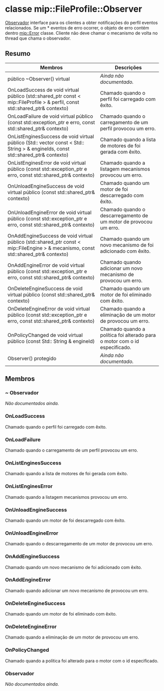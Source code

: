 # <a name="class-mipfileprofileobserver"></a>classe mip::FileProfile::Observer 
[Observador](class_mip_fileprofile_observer.md) interface para os clientes a obter notificações do perfil eventos relacionados.
Se um * eventos de erro ocorrer, o objeto de erro contém dentro [mip::Error](class_mip_error.md) classe. Cliente não deve chamar o mecanismo de volta no thread que chama o observador.
  
## <a name="summary"></a>Resumo
 Membros                        | Descrições                                
--------------------------------|---------------------------------------------
 público ~Observer() virtual  | _Ainda não documentado._
OnLoadSuccess de void virtual público (std::shared_ptr const < mip::FileProfile > & perfil, const std::shared_ptr<void>& contexto)  |  Chamado quando o perfil foi carregado com êxito.
OnLoadFailure de void virtual público (const std::exception_ptr e erro, const std::shared_ptr<void>& contexto)  |  Chamado quando o carregamento de um perfil provocou um erro.
OnListEnginesSuccess de void virtual público (Std:: vector const < Std:: String > & engineIds, const std::shared_ptr<void>& contexto)  |  Chamado quando a lista de motores de foi gerada com êxito.
OnListEnginesError de void virtual público (const std::exception_ptr e erro, const std::shared_ptr<void>& contexto)  |  Chamado quando a listagem mecanismos provocou um erro.
OnUnloadEngineSuccess de void virtual público (const std::shared_ptr<void>& contexto)  |  Chamado quando um motor de foi descarregado com êxito.
OnUnloadEngineError de void virtual público (const std::exception_ptr e erro, const std::shared_ptr<void>& contexto)  |  Chamado quando o descarregamento de um motor de provocou um erro.
OnAddEngineSuccess de void virtual público (std::shared_ptr const < mip::FileEngine > & mecanismo, const std::shared_ptr<void>& contexto)  |  Chamado quando um novo mecanismo de foi adicionado com êxito.
OnAddEngineError de void virtual público (const std::exception_ptr e erro, const std::shared_ptr<void>& contexto)  |  Chamado quando adicionar um novo mecanismo de provocou um erro.
OnDeleteEngineSuccess de void virtual público (const std::shared_ptr<void>& contexto)  |  Chamado quando um motor de foi eliminado com êxito.
OnDeleteEngineError de void virtual público (const std::exception_ptr e erro, const std::shared_ptr<void>& contexto)  |  Chamado quando a eliminação de um motor de provocou um erro.
 OnPolicyChanged de void virtual público (const Std:: String & engineId)  |  Chamado quando a política foi alterado para o motor com o id especificado.
 Observer() protegido  | _Ainda não documentado._
  
## <a name="members"></a>Membros
  
### <a name="observer"></a>~ Observador
_Não documentados ainda._

  
### <a name="onloadsuccess"></a>OnLoadSuccess
Chamado quando o perfil foi carregado com êxito.
  
### <a name="onloadfailure"></a>OnLoadFailure
Chamado quando o carregamento de um perfil provocou um erro.
  
### <a name="onlistenginessuccess"></a>OnListEnginesSuccess
Chamado quando a lista de motores de foi gerada com êxito.
  
### <a name="onlistengineserror"></a>OnListEnginesError
Chamado quando a listagem mecanismos provocou um erro.
  
### <a name="onunloadenginesuccess"></a>OnUnloadEngineSuccess
Chamado quando um motor de foi descarregado com êxito.
  
### <a name="onunloadengineerror"></a>OnUnloadEngineError
Chamado quando o descarregamento de um motor de provocou um erro.
  
### <a name="onaddenginesuccess"></a>OnAddEngineSuccess
Chamado quando um novo mecanismo de foi adicionado com êxito.
  
### <a name="onaddengineerror"></a>OnAddEngineError
Chamado quando adicionar um novo mecanismo de provocou um erro.
  
### <a name="ondeleteenginesuccess"></a>OnDeleteEngineSuccess
Chamado quando um motor de foi eliminado com êxito.
  
### <a name="ondeleteengineerror"></a>OnDeleteEngineError
Chamado quando a eliminação de um motor de provocou um erro.
  
### <a name="onpolicychanged"></a>OnPolicyChanged
Chamado quando a política foi alterado para o motor com o id especificado.
  
### <a name="observer"></a>Observador
_Não documentados ainda._
